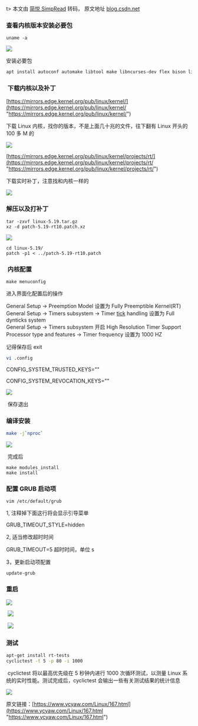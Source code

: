 t> 本文由 [简悦 SimpRead](http://ksria.com/simpread/) 转码， 原文地址 [blog.csdn.net](https://blog.csdn.net/wq20202/article/details/130718111)

### 查看内核版本安装必要包

```
uname -a

```

![](https://i-blog.csdnimg.cn/blog_migrate/e71223b739c7f877d1bc3f895b079524.png)

安装必要包

```sh
apt install autoconf automake libtool make libncurses-dev flex bison libelf-dev libssl-dev zstd net-tools
```

###  下载内核以及补丁

[https://mirrors.edge.kernel.org/pub/linux/kernel/](https://mirrors.edge.kernel.org/pub/linux/kernel/ "https://mirrors.edge.kernel.org/pub/linux/kernel/")

下载 Linux 内核，找你的版本，不是上面几十兆的文件，往下翻有 Linux 开头的 100 多 M 的

![](https://i-blog.csdnimg.cn/blog_migrate/c91292c0b867d5692b60f28aab2babd1.png)

[https://mirrors.edge.kernel.org/pub/linux/kernel/projects/rt/](https://mirrors.edge.kernel.org/pub/linux/kernel/projects/rt/ "https://mirrors.edge.kernel.org/pub/linux/kernel/projects/rt/")

下载实时补丁，注意找和内核一样的

![](https://i-blog.csdnimg.cn/blog_migrate/4bcdec1abb5d98e78f9ff5432435f986.png)

### 解压以及打补丁 

```
tar -zxvf linux-5.19.tar.gz
xz -d patch-5.19-rt10.patch.xz
```

![](https://i-blog.csdnimg.cn/blog_migrate/a222d6d195a6678e0daf1a1ce02ef0e1.png)

```
cd linux-5.19/
patch -p1 < ../patch-5.19-rt10.patch
```

###  内核配置

```
make menuconfig

```

进入界面化配置后的操作

General Setup -> Preemption Model 设置为 Fully Preemptible Kernel(RT)  
General Setup -> Timers subsystem -> Timer [tick](https://so.csdn.net/so/search?q=tick&spm=1001.2101.3001.7020) handling 设置为 Full dynticks system  
General Setup -> Timers subsystem 开启 High Resolution Timer Support  
Processor type and features -> Timer frequency 设置为 1000 HZ

记得保存后 exit

```sh
vi .config

```

CONFIG_SYSTEM_TRUSTED_KEYS=""

CONFIG_SYSTEM_REVOCATION_KEYS=""

![](https://i-blog.csdnimg.cn/blog_migrate/9c2aa941b4a8f369f36aec64bb593463.png)

 保存退出

### 编译安装

```sh
make -j`nproc`

```

![](https://i-blog.csdnimg.cn/blog_migrate/4e073f38a40793390d3a604196a07739.png)

 完成后

```
make modules_install
make install
```

### 配置 GRUB 启动项

```
vim /etc/default/grub

```

1, 注释掉下面这行将会显示引导菜单

GRUB_TIMEOUT_STYLE=hidden

2, 适当修改超时时间

GRUB_TIMEOUT=5 超时时间，单位 s

3，更新启动项配置

```
update-grub

```

### 重启

![](https://i-blog.csdnimg.cn/blog_migrate/8aa91396fb037cc7290677d5cb3808a5.png)

 ![](https://i-blog.csdnimg.cn/blog_migrate/11b132c5dceeb142e5c12fe7eaef0b6f.png)

 ![](https://i-blog.csdnimg.cn/blog_migrate/010e8d45a647de0041a9a6c91e187baf.png)

### 测试

```sh
apt-get install rt-tests 
cyclictest -t 5 -p 80 -i 1000
```

 cyclictest 将以最高优先级在 5 秒钟内进行 1000 次循环测试，以测量 Linux 系统的实时性能。测试完成后，cyclictest 会输出一些有关测试结果的统计信息

![](https://i-blog.csdnimg.cn/blog_migrate/fa2569de7211263d5f0e17a8fb4cd775.png)

原文链接：[https://www.ycyaw.com/Linux/167.html](https://www.ycyaw.com/Linux/167.html "https://www.ycyaw.com/Linux/167.html")